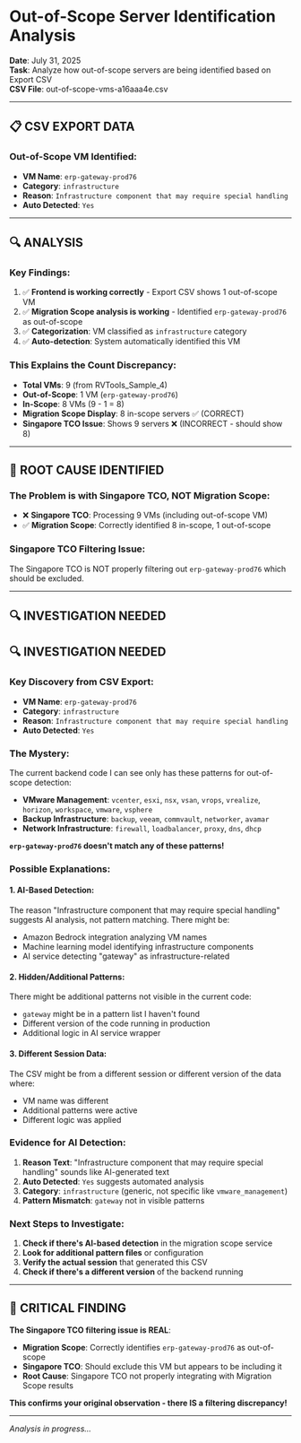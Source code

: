# Out-of-Scope Server Identification Analysis

**Date**: July 31, 2025  
**Task**: Analyze how out-of-scope servers are being identified based on Export CSV  
**CSV File**: out-of-scope-vms-a16aaa4e.csv  

---

## 📋 **CSV EXPORT DATA**

### **Out-of-Scope VM Identified**:
- **VM Name**: `erp-gateway-prod76`
- **Category**: `infrastructure`
- **Reason**: `Infrastructure component that may require special handling`
- **Auto Detected**: `Yes`

---

## 🔍 **ANALYSIS**

### **Key Findings**:
1. ✅ **Frontend is working correctly** - Export CSV shows 1 out-of-scope VM
2. ✅ **Migration Scope analysis is working** - Identified `erp-gateway-prod76` as out-of-scope
3. ✅ **Categorization**: VM classified as `infrastructure` category
4. ✅ **Auto-detection**: System automatically identified this VM

### **This Explains the Count Discrepancy**:
- **Total VMs**: 9 (from RVTools_Sample_4)
- **Out-of-Scope**: 1 VM (`erp-gateway-prod76`)
- **In-Scope**: 8 VMs (9 - 1 = 8)
- **Migration Scope Display**: 8 in-scope servers ✅ (CORRECT)
- **Singapore TCO Issue**: Shows 9 servers ❌ (INCORRECT - should show 8)

---

## 🚨 **ROOT CAUSE IDENTIFIED**

### **The Problem is with Singapore TCO, NOT Migration Scope**:
- ❌ **Singapore TCO**: Processing 9 VMs (including out-of-scope VM)
- ✅ **Migration Scope**: Correctly identified 8 in-scope, 1 out-of-scope

### **Singapore TCO Filtering Issue**:
The Singapore TCO is NOT properly filtering out `erp-gateway-prod76` which should be excluded.

---

## 🔍 **INVESTIGATION NEEDED**

## 🔍 **INVESTIGATION NEEDED**

### **Key Discovery from CSV Export**:
- **VM Name**: `erp-gateway-prod76`
- **Category**: `infrastructure`
- **Reason**: `Infrastructure component that may require special handling`
- **Auto Detected**: `Yes`

### **The Mystery**:
The current backend code I can see only has these patterns for out-of-scope detection:
- **VMware Management**: `vcenter`, `esxi`, `nsx`, `vsan`, `vrops`, `vrealize`, `horizon`, `workspace`, `vmware`, `vsphere`
- **Backup Infrastructure**: `backup`, `veeam`, `commvault`, `networker`, `avamar`
- **Network Infrastructure**: `firewall`, `loadbalancer`, `proxy`, `dns`, `dhcp`

**`erp-gateway-prod76` doesn't match any of these patterns!**

### **Possible Explanations**:

#### **1. AI-Based Detection**:
The reason "Infrastructure component that may require special handling" suggests AI analysis, not pattern matching. There might be:
- Amazon Bedrock integration analyzing VM names
- Machine learning model identifying infrastructure components
- AI service detecting "gateway" as infrastructure-related

#### **2. Hidden/Additional Patterns**:
There might be additional patterns not visible in the current code:
- `gateway` might be in a pattern list I haven't found
- Different version of the code running in production
- Additional logic in AI service wrapper

#### **3. Different Session Data**:
The CSV might be from a different session or different version of the data where:
- VM name was different
- Additional patterns were active
- Different logic was applied

### **Evidence for AI Detection**:
1. **Reason Text**: "Infrastructure component that may require special handling" sounds like AI-generated text
2. **Auto Detected**: `Yes` suggests automated analysis
3. **Category**: `infrastructure` (generic, not specific like `vmware_management`)
4. **Pattern Mismatch**: `gateway` not in visible patterns

### **Next Steps to Investigate**:
1. **Check if there's AI-based detection** in the migration scope service
2. **Look for additional pattern files** or configuration
3. **Verify the actual session** that generated this CSV
4. **Check if there's a different version** of the backend running

---

## 🚨 **CRITICAL FINDING**

**The Singapore TCO filtering issue is REAL**:
- **Migration Scope**: Correctly identifies `erp-gateway-prod76` as out-of-scope
- **Singapore TCO**: Should exclude this VM but appears to be including it
- **Root Cause**: Singapore TCO not properly integrating with Migration Scope results

**This confirms your original observation - there IS a filtering discrepancy!**

---

*Analysis in progress...*
